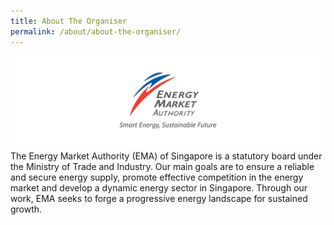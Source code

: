 ```yaml
---
title: About The Organiser
permalink: /about/about-the-organiser/
---
```


![EMA logo](/images/abt-ema.png)
The Energy Market Authority (EMA) of Singapore is a statutory board under the Ministry of Trade and Industry. Our main goals are to ensure a reliable and secure energy supply, promote effective competition in the energy market and develop a dynamic energy sector in Singapore. Through our work, EMA seeks to forge a progressive energy landscape for sustained growth. 
